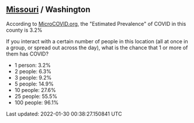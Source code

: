 
## [Missouri](/united-states/missouri) / Washington

According to [MicroCOVID.org](http://microcovid.org),
the "Estimated Prevalence" of COVID in this county is 3.2%

If you interact with a certain number of people in this location
(all at once in a group, or spread out across the day), what is the chance that
1 or more of them has COVID?

- 1 person: 3.2%
- 2 people: 6.3%
- 3 people: 9.2%
- 5 people: 14.9%
- 10 people: 27.6%
- 25 people: 55.5%
- 100 people: 96.1%

Last updated: 2022-01-30 00:38:27.150841 UTC
